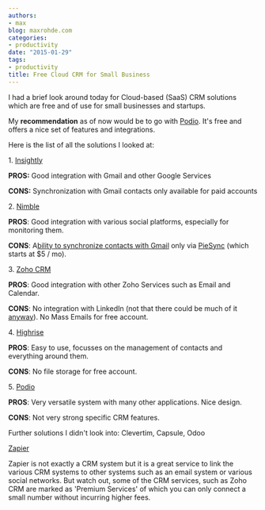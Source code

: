 ```yaml
---
authors:
- max
blog: maxrohde.com
categories:
- productivity
date: "2015-01-29"
tags:
- productivity
title: Free Cloud CRM for Small Business
---
```


I had a brief look around today for Cloud-based (SaaS) CRM solutions which are free and of use for small businesses and startups.

My **recommendation** as of now would be to go with [Podio](https://podio.com/). It's free and offers a nice set of features and integrations.

Here is the list of all the solutions I looked at:

1. [Insightly](https://www.insightly.com/features/google-apps/)

**PROS:** Good integration with Gmail and other Google Services

**CONS:** Synchronization with Gmail contacts only available for paid accounts

2\. [Nimble](http://www.nimble.com/)

**PROS**: Good integration with various social platforms, especially for monitoring them.

**CONS**: A[bility to synchronize contacts with Gmail](http://www.nimble.com/blog/introducing-nimble-two-way-google-contacts-sync/) only via [PieSync](http://www.piesync.com/) (which starts at $5 / mo).

3\. [Zoho CRM](http://www.zoho.com/crm/features.html)

**PROS**: Good integration with other Zoho Services such as Email and Calendar.

**CONS**: No integration with LinkedIn (not that there could be much of it [anyway](https://www.fullcontact.com/blog/linkedin-state-of-crm-2014/)). No Mass Emails for free account.

4\. [Highrise](https://highrisehq.com/)

**PROS**: Easy to use, focusses on the management of contacts and everything around them.

**CONS**: No file storage for free account.

5\. [Podio](//podio.com/)

**PROS**: Very versatile system with many other applications. Nice design.

**CONS**: Not very strong specific CRM features.

Further solutions I didn't look into: Clevertim, Capsule, Odoo

[Zapier](https://zapier.com/)

Zapier is not exactly a CRM system but it is a great service to link the various CRM systems to other systems such as an email system or various social networks. But watch out, some of the CRM services, such as Zoho CRM are marked as 'Premium Services' of which you can only connect a small number without incurring higher fees.
